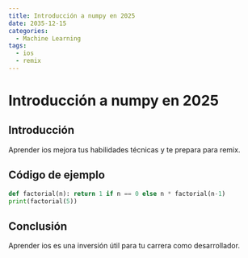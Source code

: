 ```yaml
---
title: Introducción a numpy en 2025
date: 2035-12-15
categories:
  - Machine Learning
tags:
  - ios
  - remix
---
```


# Introducción a numpy en 2025

## Introducción

Aprender ios mejora tus habilidades técnicas y te prepara para remix.

## Código de ejemplo

```python
def factorial(n): return 1 if n == 0 else n * factorial(n-1)
print(factorial(5))
```

## Conclusión

Aprender ios es una inversión útil para tu carrera como desarrollador.